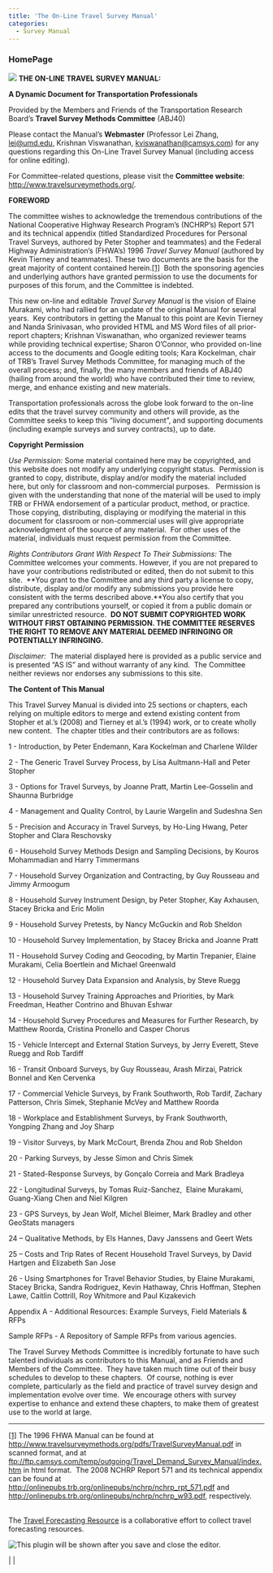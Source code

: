 ```yaml
---
title: 'The On-Line Travel Survey Manual'
categories:
  - Survey Manual
---
```

### HomePage

![](http://wiki.zoho.com/pluginImg.zhtml?n=style&hei=20&wid=100) **THE ON-LINE TRAVEL SURVEY MANUAL:** 

**A Dynamic Document for Transportation Professionals** 

Provided by the Members and Friends of the Transportation Research Board’s **Travel Survey Methods Committee** (ABJ40) 

Please contact the Manual’s **Webmaster** (Professor Lei Zhang, [lei@umd.edu](mailto:lei@umd.edu), Krishnan Viswanathan, [kviswanathan@camsys.com](mailto:viswanathank@cdmsmith.com)) for any questions regarding this On-Line Travel Survey Manual (including access for online editing). 

For Committee-related questions, please visit the **Committee website**: <http://www.travelsurveymethods.org/>. 

**FOREWORD** 

The committee wishes to acknowledge the tremendous contributions of the National Cooperative Highway Research Program’s (NCHRP’s) Report 571 and its technical appendix (titled Standardized Procedures for Personal Travel Surveys, authored by Peter Stopher and teammates) and the Federal Highway Administration’s (FHWA’s) 1996 *Travel Survey Manual* (authored by Kevin Tierney and teammates). These two documents are the basis for the great majority of content contained herein.[[1]](/HomePage.html#_ftn1)  Both the sponsoring agencies and underlying authors have granted permission to use the documents for purposes of this forum, and the Committee is indebted. 

This new on-line and editable *Travel Survey Manual* is the vision of Elaine Murakami, who had rallied for an update of the original Manual for several years.  Key contributors in getting the Manual to this point are Kevin Tierney and Nanda Srinivasan, who provided HTML and MS Word files of all prior-report chapters; Krishnan Viswanathan, who organized reviewer teams while providing technical expertise; Sharon O’Connor, who provided on-line access to the documents and Google editing tools; Kara Kockelman, chair of TRB’s Travel Survey Methods Committee, for managing much of the overall process; and, finally, the many members and friends of ABJ40 (hailing from around the world) who have contributed their time to review, merge, and enhance existing and new materials. 

Transportation professionals across the globe look forward to the on-line edits that the travel survey community and others will provide, as the Committee seeks to keep this “living document”, and supporting documents (including example surveys and survey contracts), up to date. 

**Copyright Permission** 

*Use Permission:* Some material contained here may be copyrighted, and this website does not modify any underlying copyright status.  Permission is granted to copy, distribute, display and/or modify the material included here, but only for classroom and non-commercial purposes.   Permission is given with the understanding that none of the material will be used to imply TRB or FHWA endorsement of a particular product, method, or practice. Those copying, distributing, displaying or modifying the material in this document for classroom or non-commercial uses will give appropriate acknowledgment of the source of any material.  For other uses of the material, individuals must request permission from the Committee. 

*Rights Contributors Grant With Respect To Their Submissions:* The Committee welcomes your comments. However, if you are not prepared to have your contributions redistributed or edited, then do not submit to this site.  **You grant to the Committee and any third party a license to copy, distribute, display and/or modify any submissions you provide here consistent with the terms described above.**You also certify that you prepared any contributions yourself, or copied it from a public domain or similar unrestricted resource.  **DO NOT SUBMIT COPYRIGHTED WORK WITHOUT FIRST OBTAINING PERMISSION. THE COMMITTEE RESERVES THE RIGHT TO REMOVE ANY MATERIAL DEEMED INFRINGING OR POTENTIALLY INFRINGING.** 

*Disclaimer:*  The material displayed here is provided as a public service and is presented “AS IS” and without warranty of any kind.  The Committee neither reviews nor endorses any submissions to this site. 

**The Content of This Manual** 

This Travel Survey Manual is divided into 25 sections or chapters, each relying on multiple editors to merge and extend existing content from Stopher et al.’s (2008) and Tierney et al.’s (1994) work, or to create wholly new content.  The chapter titles and their contributors are as follows: 

1 - Introduction, by Peter Endemann, Kara Kockelman and Charlene Wilder 

2 - The Generic Travel Survey Process, by Lisa Aultmann-Hall and Peter Stopher 

3 - Options for Travel Surveys, by Joanne Pratt, Martin Lee-Gosselin and Shaunna Burbridge 

4 - Management and Quality Control, by Laurie Wargelin and Sudeshna Sen 

5 - Precision and Accuracy in Travel Surveys, by Ho-Ling Hwang, Peter Stopher and Clara Reschovsky 

6 - Household Survey Methods Design and Sampling Decisions, by Kouros Mohammadian and Harry Timmermans 

7 - Household Survey Organization and Contracting, by Guy Rousseau and Jimmy Armoogum 

8 - Household Survey Instrument Design, by Peter Stopher, Kay Axhausen, Stacey Bricka and Eric Molin 

9 - Household Survey Pretests, by Nancy McGuckin and Rob Sheldon 

10 - Household Survey Implementation, by Stacey Bricka and Joanne Pratt 

11 - Household Survey Coding and Geocoding, by Martin Trepanier, Elaine Murakami, Celia Boertlein and Michael Greenwald 

12 - Household Survey Data Expansion and Analysis, by Steve Ruegg  

13 - Household Survey Training Approaches and Priorities, by Mark Freedman, Heather Contrino and Bhuvan Eshwar 

14 - Household Survey Procedures and Measures for Further Research, by Matthew Roorda, Cristina Pronello and Casper Chorus 

15 - Vehicle Intercept and External Station Surveys, by Jerry Everett, Steve Ruegg and Rob Tardiff 

16 - Transit Onboard Surveys, by Guy Rousseau, Arash Mirzai, Patrick Bonnel and Ken Cervenka 

17 - Commercial Vehicle Surveys, by Frank Southworth, Rob Tardif, Zachary Patterson, Chris Simek, Stephanie McVey and Matthew Roorda 

18 - Workplace and Establishment Surveys, by Frank Southworth, Yongping Zhang and Joy Sharp 

19 - Visitor Surveys, by Mark McCourt, Brenda Zhou and Rob Sheldon 

20 - Parking Surveys, by Jesse Simon and Chris Simek 

21 - Stated-Response Surveys, by Gonçalo Correia and Mark Bradleya

22 - Longitudinal Surveys, by Tomas Ruiz-Sanchez,  Elaine Murakami, Guang-Xiang Chen and Niel Kilgren 

23 - GPS Surveys, by Jean Wolf, Michel Bleimer, Mark Bradley and other GeoStats managers

24 – Qualitative Methods, by Els Hannes, Davy Janssens and Geert Wets 

25 – Costs and Trip Rates of Recent Household Travel Surveys, by David Hartgen and Elizabeth San Jose

26 - Using Smartphones for Travel Behavior Studies, by Elaine Murakami, Stacey Bricka, Sandra Rodriguez, Kevin Hathaway, Chris Hoffman, Stephen Lawe, Caitlin Cottrill, Roy Whitmore and Paul Kizakevich  
 

Appendix A - Additional Resources: Example Surveys, Field Materials & RFPs

Sample RFPs - A Repository of Sample RFPs from various agencies.

The Travel Survey Methods Committee is incredibly fortunate to have such talented individuals as contributors to this Manual, and as Friends and Members of the Committee.  They have taken much time out of their busy schedules to develop to these chapters.  Of course, nothing is ever complete, particularly as the field and practice of travel survey design and implementation evolve over time.  We encourage others with survey expertise to enhance and extend these chapters, to make them of greatest use to the world at large. 

  




---

[[1]](/HomePage.html#_ftnref1) The 1996 FHWA Manual can be found at <http://www.travelsurveymethods.org/pdfs/TravelSurveyManual.pdf> in scanned format, and at <ftp://ftp.camsys.com/temp/outgoing/Travel_Demand_Survey_Manual/index.htm> in html format.  The 2008 NCHRP Report 571 and its technical appendix can be found at <http://onlinepubs.trb.org/onlinepubs/nchrp/nchrp_rpt_571.pdf> and <http://onlinepubs.trb.org/onlinepubs/nchrp/nchrp_w93.pdf>, respectively.  
 

The [Travel Forecasting Resource](http://www.tfresource.org/ "Travel Forecasting Resource") is a collaborative effort to collect travel forecasting resources.   


![](http://wiki.zoho.com/pluginImg.zhtml?n=GoogleAnalytics&wid=345&hei=300 "This plugin will be shown after you save and close the editor.")



|  |

